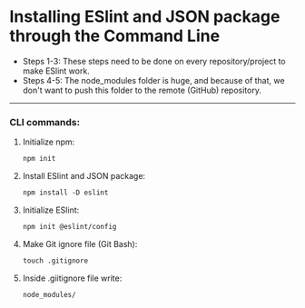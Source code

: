 # Installing ESlint and JSON package through the Command Line

- Steps 1-3: These steps need to be done on every repository/project to make ESlint work.
- Steps 4-5: The node_modules folder is huge, and because of that, we don't want to push this folder to the remote (GitHub) repository.

---

### CLI commands:
<ol>
  <li>Initialize npm:</li>

   ```HTML
  npm init
  ```

  <li>Install ESlint and JSON package:</li>
  
  ```HTML
  npm install -D eslint
  ```
  
  <li>Initialize ESlint:</li>

  ```HTML
  npm init @eslint/config
  ```

  <li>Make Git ignore file (Git Bash):</li>

  ```HTML
  touch .gitignore
  ```

  <li>Inside .giitignore file write:</li>

  ```HTML
  node_modules/
  ```

</ol>
